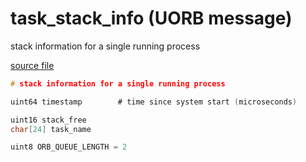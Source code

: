 # task_stack_info (UORB message)

stack information for a single running process

[source file](https://github.com/PX4/PX4-Autopilot/blob/master/msg/task_stack_info.msg)

```c
# stack information for a single running process

uint64 timestamp        # time since system start (microseconds)

uint16 stack_free
char[24] task_name

uint8 ORB_QUEUE_LENGTH = 2

```
